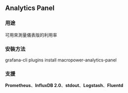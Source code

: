 ## Analytics Panel
    
### 用途
可用來測量儀表版的利用率

### 安裝方法
grafana-cli plugins install macropower-analytics-panel

### 支援
**Prometheus**、**InfluxDB 2.0**、**stdout**、**Logstash**、**Fluentd**
